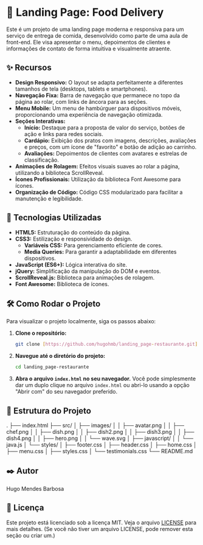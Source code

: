 # 🍔 Landing Page: Food Delivery

Este é um projeto de uma landing page moderna e responsiva para um serviço de entrega de comida, desenvolvido como parte de uma aula de front-end. Ele visa apresentar o menu, depoimentos de clientes e informações de contato de forma intuitiva e visualmente atraente.

## ✨ Recursos

* **Design Responsivo:** O layout se adapta perfeitamente a diferentes tamanhos de tela (desktops, tablets e smartphones).
* **Navegação Fixa:** Barra de navegação que permanece no topo da página ao rolar, com links de âncora para as seções.
* **Menu Mobile:** Um menu de hambúrguer para dispositivos móveis, proporcionando uma experiência de navegação otimizada.
* **Seções Interativas:**
    * **Início:** Destaque para a proposta de valor do serviço, botões de ação e links para redes sociais.
    * **Cardápio:** Exibição dos pratos com imagens, descrições, avaliações e preços, com um ícone de "favorito" e botão de adição ao carrinho.
    * **Avaliações:** Depoimentos de clientes com avatares e estrelas de classificação.
* **Animações de Rolagem:** Efeitos visuais suaves ao rolar a página, utilizando a biblioteca ScrollReveal.
* **Ícones Profissionais:** Utilização da biblioteca Font Awesome para ícones.
* **Organização de Código:** Código CSS modularizado para facilitar a manutenção e legibilidade.

## 🚀 Tecnologias Utilizadas

* **HTML5:** Estruturação do conteúdo da página.
* **CSS3:** Estilização e responsividade do design.
    * **Variáveis CSS:** Para gerenciamento eficiente de cores.
    * **Media Queries:** Para garantir a adaptabilidade em diferentes dispositivos.
* **JavaScript (ES6+):** Lógica interativa do site.
* **jQuery:** Simplificação da manipulação do DOM e eventos.
* **ScrollReveal.js:** Biblioteca para animações de rolagem.
* **Font Awesome:** Biblioteca de ícones.

## 🛠️ Como Rodar o Projeto

Para visualizar o projeto localmente, siga os passos abaixo:

1.  **Clone o repositório:**
    ```bash
    git clone [https://github.com/hugohmb/landing_page-restaurante.git](https://github.com/hugohmb/landing_page-restaurante.git)
    ```
2.  **Navegue até o diretório do projeto:**
    ```bash
    cd landing_page-restaurante
    ```
3.  **Abra o arquivo `index.html` no seu navegador.**
    Você pode simplesmente dar um duplo clique no arquivo `index.html` ou abri-lo usando a opção "Abrir com" do seu navegador preferido.

## 📁 Estrutura do Projeto

.
├── index.html
├── src/
│   ├── images/
│   │   ├── avatar.png
│   │   ├── chef.png
│   │   ├── dish.png
│   │   ├── dish2.png
│   │   ├── dish3.png
│   │   ├── dish4.png
│   │   ├── hero.png
│   │   └── wave.svg
│   ├── javascript/
│   │   └── java.js
│   └── styles/
│       ├── footer.css
│       ├── header.css
│       ├── home.css
│       ├── menu.css
│       ├── styles.css
│       └── testimonials.css
└── README.md


## ✒️ Autor

Hugo Mendes Barbosa

## 📄 Licença

Este projeto está licenciado sob a licença MIT. Veja o arquivo [LICENSE](LICENSE) para mais detalhes. (Se você não tiver um arquivo LICENSE, pode remover esta seção ou criar um.)
